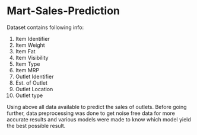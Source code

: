# Mart-Sales-Prediction

Dataset contains following info:
1. Item Identifier
2. Item Weight
3. Item Fat
4. Item Visibility
5. Item Type
6. Item MRP
7. Outlet Identifier
8. Est. of Outlet
9. Outlet Location
10. Outlet type

Using above all data available to predict the sales of outlets.
Before going further, data preprocessing was done to get noise free data for more accurate results and various models
were made to know which model yield the best possible result.
